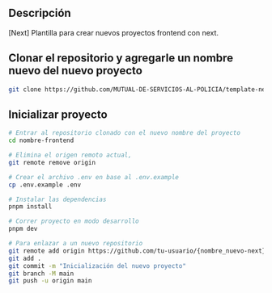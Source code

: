 ## Descripción

[Next] Plantilla para crear nuevos proyectos frontend con next.

## Clonar el repositorio y agregarle un nombre nuevo del nuevo proyecto

```bash
git clone https://github.com/MUTUAL-DE-SERVICIOS-AL-POLICIA/template-next.git nombre-frontend
```

## Inicializar proyecto

```bash
# Entrar al repositorio clonado con el nuevo nombre del proyecto
cd nombre-frontend

# Elimina el origen remoto actual,
git remote remove origin

# Crear el archivo .env en base al .env.example
cp .env.example .env

# Instalar las dependencias
pnpm install

# Correr proyecto en modo desarrollo
pnpm dev

# Para enlazar a un nuevo repositorio
git remote add origin https://github.com/tu-usuario/{nombre_nuevo-next}.git
git add .
git commit -m "Inicialización del nuevo proyecto"
git branch -M main
git push -u origin main
```